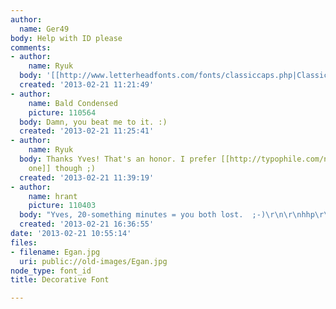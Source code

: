 ```yaml
---
author:
  name: Ger49
body: Help with ID please
comments:
- author:
    name: Ryuk
  body: '[[http://www.letterheadfonts.com/fonts/classiccaps.php|Classic Caps]]'
  created: '2013-02-21 11:21:49'
- author:
    name: Bald Condensed
    picture: 110564
  body: Damn, you beat me to it. :)
  created: '2013-02-21 11:25:41'
- author:
    name: Ryuk
  body: Thanks Yves! That's an honor. I prefer [[http://typophile.com/node/100722|this
    one]] though ;)
  created: '2013-02-21 11:39:19'
- author:
    name: hrant
    picture: 110403
  body: "Yves, 20-something minutes = you both lost.  ;-)\r\n\r\nhhp\r\n"
  created: '2013-02-21 16:36:55'
date: '2013-02-21 10:55:14'
files:
- filename: Egan.jpg
  uri: public://old-images/Egan.jpg
node_type: font_id
title: Decorative Font

---
```

